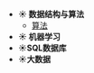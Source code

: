 * **:sunny:   数据结构与算法**
	* [算法](zh-cn/suanfa)
* **:sunny:   机器学习**
* **:sunny:SQL数据库**
* **:sunny:大数据**


